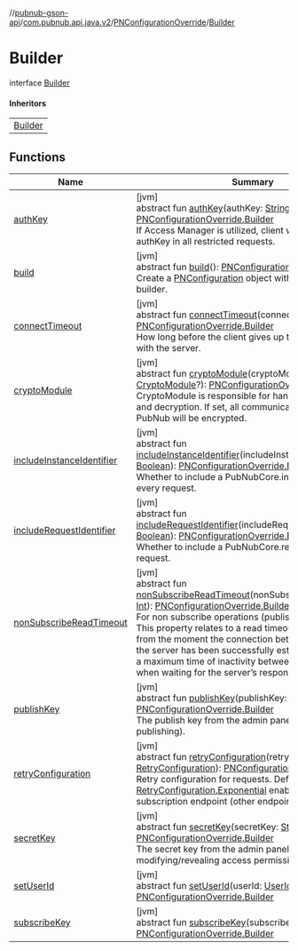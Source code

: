 //[pubnub-gson-api](../../../../index.md)/[com.pubnub.api.java.v2](../../index.md)/[PNConfigurationOverride](../index.md)/[Builder](index.md)

# Builder

interface [Builder](index.md)

#### Inheritors

| |
|---|
| [Builder](../../-p-n-configuration/-builder/index.md) |

## Functions

| Name | Summary |
|---|---|
| [authKey](auth-key.md) | [jvm]<br>abstract fun [authKey](auth-key.md)(authKey: [String](https://kotlinlang.org/api/latest/jvm/stdlib/kotlin/-string/index.html)): [PNConfigurationOverride.Builder](index.md)<br>If Access Manager is utilized, client will use this authKey in all restricted requests. |
| [build](build.md) | [jvm]<br>abstract fun [build](build.md)(): [PNConfiguration](../../-p-n-configuration/index.md)<br>Create a [PNConfiguration](../../-p-n-configuration/index.md) object with values from this builder. |
| [connectTimeout](connect-timeout.md) | [jvm]<br>abstract fun [connectTimeout](connect-timeout.md)(connectTimeout: [Int](https://kotlinlang.org/api/latest/jvm/stdlib/kotlin/-int/index.html)): [PNConfigurationOverride.Builder](index.md)<br>How long before the client gives up trying to connect with the server. |
| [cryptoModule](crypto-module.md) | [jvm]<br>abstract fun [cryptoModule](crypto-module.md)(cryptoModule: [CryptoModule](../../../../../../pubnub-kotlin/pubnub-kotlin-api/pubnub-kotlin-api/com.pubnub.api.crypto/-crypto-module/index.md)?): [PNConfigurationOverride.Builder](index.md)<br>CryptoModule is responsible for handling encryption and decryption. If set, all communications to and from PubNub will be encrypted. |
| [includeInstanceIdentifier](include-instance-identifier.md) | [jvm]<br>abstract fun [includeInstanceIdentifier](include-instance-identifier.md)(includeInstanceIdentifier: [Boolean](https://kotlinlang.org/api/latest/jvm/stdlib/kotlin/-boolean/index.html)): [PNConfigurationOverride.Builder](index.md)<br>Whether to include a PubNubCore.instanceId with every request. |
| [includeRequestIdentifier](include-request-identifier.md) | [jvm]<br>abstract fun [includeRequestIdentifier](include-request-identifier.md)(includeRequestIdentifier: [Boolean](https://kotlinlang.org/api/latest/jvm/stdlib/kotlin/-boolean/index.html)): [PNConfigurationOverride.Builder](index.md)<br>Whether to include a PubNubCore.requestId with every request. |
| [nonSubscribeReadTimeout](non-subscribe-read-timeout.md) | [jvm]<br>abstract fun [nonSubscribeReadTimeout](non-subscribe-read-timeout.md)(nonSubscribeReadTimeout: [Int](https://kotlinlang.org/api/latest/jvm/stdlib/kotlin/-int/index.html)): [PNConfigurationOverride.Builder](index.md)<br>For non subscribe operations (publish, herenow, etc), This property relates to a read timeout that is applied from the moment the connection between a client and the server has been successfully established. It defines a maximum time of inactivity between two data packets when waiting for the server’s response. |
| [publishKey](publish-key.md) | [jvm]<br>abstract fun [publishKey](publish-key.md)(publishKey: [String](https://kotlinlang.org/api/latest/jvm/stdlib/kotlin/-string/index.html)): [PNConfigurationOverride.Builder](index.md)<br>The publish key from the admin panel (only required if publishing). |
| [retryConfiguration](retry-configuration.md) | [jvm]<br>abstract fun [retryConfiguration](retry-configuration.md)(retryConfiguration: [RetryConfiguration](../../../../../../pubnub-kotlin/pubnub-kotlin-api/pubnub-kotlin-api/com.pubnub.api.retry/-retry-configuration/index.md)): [PNConfigurationOverride.Builder](index.md)<br>Retry configuration for requests. Defaults to [RetryConfiguration.Exponential](../../../../../../pubnub-kotlin/pubnub-kotlin-api/pubnub-kotlin-api/com.pubnub.api.retry/-retry-configuration/-exponential/index.md) enabled only for subscription endpoint (other endpoints are excluded). |
| [secretKey](secret-key.md) | [jvm]<br>abstract fun [secretKey](secret-key.md)(secretKey: [String](https://kotlinlang.org/api/latest/jvm/stdlib/kotlin/-string/index.html)): [PNConfigurationOverride.Builder](index.md)<br>The secret key from the admin panel (only required for modifying/revealing access permissions). |
| [setUserId](set-user-id.md) | [jvm]<br>abstract fun [setUserId](set-user-id.md)(userId: [UserId](../../../../../../pubnub-kotlin/pubnub-kotlin-api/pubnub-kotlin-api/com.pubnub.api/-user-id/index.md)): [PNConfigurationOverride.Builder](index.md) |
| [subscribeKey](subscribe-key.md) | [jvm]<br>abstract fun [subscribeKey](subscribe-key.md)(subscribeKey: [String](https://kotlinlang.org/api/latest/jvm/stdlib/kotlin/-string/index.html)): [PNConfigurationOverride.Builder](index.md) |
